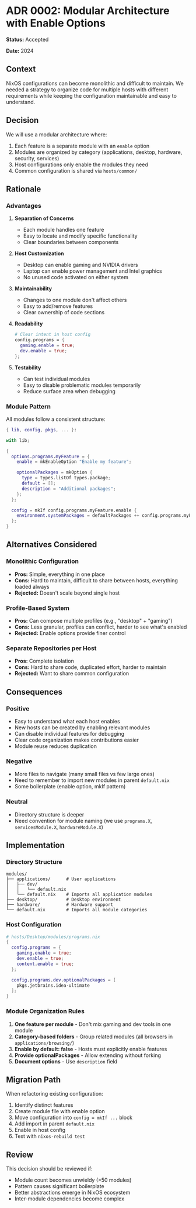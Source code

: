 # ADR 0002: Modular Architecture with Enable Options

**Status:** Accepted

**Date:** 2024

## Context

NixOS configurations can become monolithic and difficult to maintain. We needed a strategy to organize code for multiple hosts with different requirements while keeping the configuration maintainable and easy to understand.

## Decision

We will use a modular architecture where:
1. Each feature is a separate module with an `enable` option
2. Modules are organized by category (applications, desktop, hardware, security, services)
3. Host configurations only enable the modules they need
4. Common configuration is shared via `hosts/common/`

## Rationale

### Advantages

1. **Separation of Concerns**
   - Each module handles one feature
   - Easy to locate and modify specific functionality
   - Clear boundaries between components

2. **Host Customization**
   - Desktop can enable gaming and NVIDIA drivers
   - Laptop can enable power management and Intel graphics
   - No unused code activated on either system

3. **Maintainability**
   - Changes to one module don't affect others
   - Easy to add/remove features
   - Clear ownership of code sections

4. **Readability**
   ```nix
   # Clear intent in host config
   config.programs = {
     gaming.enable = true;
     dev.enable = true;
   };
   ```

5. **Testability**
   - Can test individual modules
   - Easy to disable problematic modules temporarily
   - Reduce surface area when debugging

### Module Pattern

All modules follow a consistent structure:

```nix
{ lib, config, pkgs, ... }:

with lib;

{
  options.programs.myFeature = {
    enable = mkEnableOption "Enable my feature";

    optionalPackages = mkOption {
      type = types.listOf types.package;
      default = [];
      description = "Additional packages";
    };
  };

  config = mkIf config.programs.myFeature.enable {
    environment.systemPackages = defaultPackages ++ config.programs.myFeature.optionalPackages;
  };
}
```

## Alternatives Considered

### Monolithic Configuration
- **Pros:** Simple, everything in one place
- **Cons:** Hard to maintain, difficult to share between hosts, everything loaded always
- **Rejected:** Doesn't scale beyond single host

### Profile-Based System
- **Pros:** Can compose multiple profiles (e.g., "desktop" + "gaming")
- **Cons:** Less granular, profiles can conflict, harder to see what's enabled
- **Rejected:** Enable options provide finer control

### Separate Repositories per Host
- **Pros:** Complete isolation
- **Cons:** Hard to share code, duplicated effort, harder to maintain
- **Rejected:** Want to share common configuration

## Consequences

### Positive
- Easy to understand what each host enables
- New hosts can be created by enabling relevant modules
- Can disable individual features for debugging
- Clear code organization makes contributions easier
- Module reuse reduces duplication

### Negative
- More files to navigate (many small files vs few large ones)
- Need to remember to import new modules in parent `default.nix`
- Some boilerplate (enable option, mkIf pattern)

### Neutral
- Directory structure is deeper
- Need convention for module naming (we use `programs.X`, `servicesModule.X`, `hardwareModule.X`)

## Implementation

### Directory Structure
```
modules/
├── applications/      # User applications
│   ├── dev/
│   │   └── default.nix
│   └── default.nix    # Imports all application modules
├── desktop/           # Desktop environment
├── hardware/          # Hardware support
└── default.nix        # Imports all module categories
```

### Host Configuration
```nix
# hosts/Desktop/modules/programs.nix
{
  config.programs = {
    gaming.enable = true;
    dev.enable = true;
    content.enable = true;
  };

  config.programs.dev.optionalPackages = [
    pkgs.jetbrains.idea-ultimate
  ];
}
```

### Module Organization Rules

1. **One feature per module** - Don't mix gaming and dev tools in one module
2. **Category-based folders** - Group related modules (all browsers in `applications/browsing/`)
3. **Enable by default: false** - Hosts must explicitly enable features
4. **Provide optionalPackages** - Allow extending without forking
5. **Document options** - Use `description` field

## Migration Path

When refactoring existing configuration:
1. Identify distinct features
2. Create module file with enable option
3. Move configuration into `config = mkIf ...` block
4. Add import in parent `default.nix`
5. Enable in host config
6. Test with `nixos-rebuild test`

## Review

This decision should be reviewed if:
- Module count becomes unwieldy (>50 modules)
- Pattern causes significant boilerplate
- Better abstractions emerge in NixOS ecosystem
- Inter-module dependencies become complex
